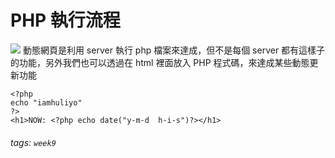 # PHP 執行流程
![](https://i.imgur.com/rckYL0j.jpg)
動態網頁是利用 server 執行 php 檔案來達成，但不是每個 server 都有這樣子的功能，另外我們也可以透過在 html 裡面放入 PHP 程式碼，來達成某些動態更新功能
```htmlmixed=
<?php
echo "iamhuliyo"
?>
<h1>NOW: <?php echo date("y-m-d  h-i-s")?></h1>
```

###### tags: `week9`